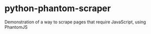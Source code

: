 # python-phantom-scraper
Demonstration of a way to scrape pages that require JavaScript, using PhantomJS

